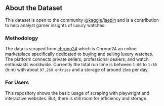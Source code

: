 ## About the Dataset

This dataset is open to the community @[kaggle/jaepin](https://www.kaggle.com/datasets/jaepin/rolex-watch-listings) and is a contribution
to help analyst garner insights of luxury watches.

### Methodology

The data is scraped from [chrono24](https://www.chrono24.com/) which is Chrono24 an online marketplace specifically dedicated to buying and selling luxury watches. The platform connects private sellers, professional dealers, and watch enthusiasts worldwide.
Currently the total run time is between `1:00` to `1:30` (h:m) with about `97,260 entries` and a storage of around `15mb` per day.

### For Users

This repository shows the basic usage of scraping with playwright and interactive websites. But, there is still room for efficiency and storage.
